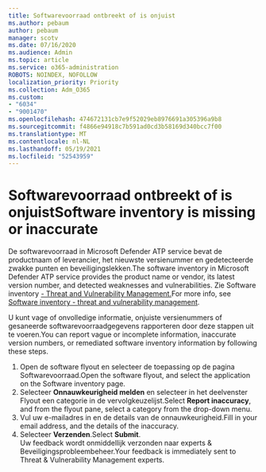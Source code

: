 ```yaml
---
title: Softwarevoorraad ontbreekt of is onjuist
ms.author: pebaum
author: pebaum
manager: scotv
ms.date: 07/16/2020
ms.audience: Admin
ms.topic: article
ms.service: o365-administration
ROBOTS: NOINDEX, NOFOLLOW
localization_priority: Priority
ms.collection: Adm_O365
ms.custom:
- "6034"
- "9001470"
ms.openlocfilehash: 474672131cb7e9f52029eb8976691a305396a9b8
ms.sourcegitcommit: f4866e94918c7b591ad0cd3b58169d340bcc7f00
ms.translationtype: MT
ms.contentlocale: nl-NL
ms.lasthandoff: 05/19/2021
ms.locfileid: "52543959"
---
```

# <a name="software-inventory-is-missing-or-inaccurate"></a><span data-ttu-id="7e7b7-102">Softwarevoorraad ontbreekt of is onjuist</span><span class="sxs-lookup"><span data-stu-id="7e7b7-102">Software inventory is missing or inaccurate</span></span>

<span data-ttu-id="7e7b7-103">De softwarevoorraad in Microsoft Defender ATP service bevat de productnaam of leverancier, het nieuwste versienummer en gedetecteerde zwakke punten en beveiligingslekken.</span><span class="sxs-lookup"><span data-stu-id="7e7b7-103">The software inventory in Microsoft Defender ATP service provides the product name or vendor, its latest version number, and detected weaknesses and vulnerabilities.</span></span> <span data-ttu-id="7e7b7-104">Zie Software inventory [- Threat and Vulnerability Management.](/windows/security/threat-protection/microsoft-defender-atp/tvm-software-inventory)</span><span class="sxs-lookup"><span data-stu-id="7e7b7-104">For more info, see [Software inventory - threat and vulnerability management](/windows/security/threat-protection/microsoft-defender-atp/tvm-software-inventory).</span></span>

<span data-ttu-id="7e7b7-105">U kunt vage of onvolledige informatie, onjuiste versienummers of gesaneerde softwarevoorraadgegevens rapporteren door deze stappen uit te voeren.</span><span class="sxs-lookup"><span data-stu-id="7e7b7-105">You can report vague or incomplete information, inaccurate version numbers, or remediated software inventory information by following these steps.</span></span>  

1. <span data-ttu-id="7e7b7-106">Open de software flyout en selecteer de toepassing op de pagina Softwarevoorraad.</span><span class="sxs-lookup"><span data-stu-id="7e7b7-106">Open the software flyout, and select the application on the Software inventory page.</span></span>
2. <span data-ttu-id="7e7b7-107">Selecteer **Onnauwkeurigheid melden** en selecteer in het deelvenster Flyout een categorie in de vervolgkeuzelijst.</span><span class="sxs-lookup"><span data-stu-id="7e7b7-107">Select **Report inaccuracy**, and from the flyout pane, select a category from the drop-down menu.</span></span>
3. <span data-ttu-id="7e7b7-108">Vul uw e-mailadres in en de details van de onnauwkeurigheid.</span><span class="sxs-lookup"><span data-stu-id="7e7b7-108">Fill in your email address, and the details of the inaccuracy.</span></span>
4. <span data-ttu-id="7e7b7-109">Selecteer **Verzenden**.</span><span class="sxs-lookup"><span data-stu-id="7e7b7-109">Select **Submit**.</span></span></br>
    <span data-ttu-id="7e7b7-110">Uw feedback wordt onmiddellijk verzonden naar experts & Beveiligingsprobleembeheer.</span><span class="sxs-lookup"><span data-stu-id="7e7b7-110">Your feedback is immediately sent to Threat & Vulnerability Management experts.</span></span>